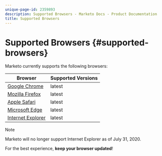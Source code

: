 ```yaml
---
unique-page-id: 2359893
description: Supported Browsers - Marketo Docs - Product Documentation
title: Supported Browsers
---
```


# Supported Browsers {#supported-browsers}

Marketo currently supports the following browsers:

| Browser |Supported Versions |
|---|---|
| [Google Chrome](http://www.google.com/intl/en/chrome/browser/) |latest |
| [Mozilla Firefox](http://www.mozilla.org/en-US/firefox/new/) |latest |
| [Apple Safari](http://support.apple.com/downloads/#safari) |latest |
| [Microsoft Edge](https://www.microsoft.com/en-us/windows/microsoft-edge) |latest |
| [Internet Explorer](http://www.microsoft.com/en-us/download/internet-explorer.aspx) |latest |

>[!NOTE]
>
>Marketo will no longer support Internet Explorer as of July 31, 2020.

For the best experience, **keep your browser updated**!
